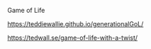 Game of Life

https://teddiewallie.github.io/generationalGoL/

https://tedwall.se/game-of-life-with-a-twist/

